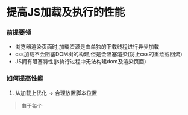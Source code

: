 # 提高JS加载及执行的性能

### 前提要领

+ 浏览器渲染页面时,加载资源是由单独的下载线程进行异步加载
+ css加载不会阻塞DOM树的构建,但是会阻塞渲染(防止css的重绘或回流)
+ JS拥有阻塞特性(js执行过程中无法构建dom及渲染页面)

### 如何提高性能

1.  从加载上优化 -> 合理放置脚本位置

>由于每个<script>的出现都会让页面等待脚本的加载解析或执行,因此我们应该尽量的让内容和样式先暂时出来,将js文件放在body的最后,以此来优化用户体验感.

```
<body>
...
<script type="text/javascript" src="index.js"></script>
</body>
```

2.  从请求次数上优化  -> 减少请求次数

>由于每个<script>的出现都会阻塞页面渲染.因此要减少页面的<sscript>标签

+ 特别注意: 把内嵌脚本放在<link>后面,页面会阻塞去等待样式表的下载,之后再去执行脚本

>最耗费时间的还有每一次去后端获取资源(http三次握手),所以减少HTTP请求,也是其中一项.

+ 文件的精简与压缩(css精灵及js)
+ 解析型的js压缩o工具: YUI Compresspr 、 CLosure Complier 、 UglifyJs

3. 从加载方式上优化 -> 无阻塞脚本加载

>在页面加载完后才加载js代码

+ 延迟脚本加载(defer)
>可放在文档任何位置,可以与其他资源文件一起下载,在页面加载完成后才会执行
```
<script type="text/javascript" src="index.js" defer></script>
```
+ 延迟脚本加载(async)
>属于异步加载脚本,也可以与其他资源文件一起下载,在加载完成后自动执行执行

4. 从加载方式上优化 -> 动态添加脚本元素

>在页面加载完后才加载js代码

```
var script = document.creatElement("script");
script.type = "text/javascript";
script.src = "index.js";
document.getElementsByTagName("head")[0].appendChild(script);
```
4. 从加载方式上优化 -> XMLHttpRequest

>与动态添加脚本元素思想一致

```
vvar xhr = new XMLHttpRequest();
xhr.open('get','index.js',true);
xhr.onreadystatechange = function(){
    if(xhr.readyState == 4){
        if(xhr.status >= 200 && xhr.status < 300 || xhr.status == 304){
            var script = document.creatElement("script");
            script.type = "text/javascript";
            script.text = xhr.responseText;
            document.body.appendChild(script);
        }
    }
}
```
>优点
+ 控制脚本s何时执行
+ 兼容性好
>缺点
+ 资源需要在同个域下,不可以跨域执行


### 浏览器渲染
浏览器内核分为：
渲染引擎
JS引擎
浏览器线程：
GUI渲染线程
JS引擎线程
两者互斥，因此尽量把script放在底部或者给script标签加上defer或者async属性

###defer与async
+ 没有async和defer
遇到script 会直接进行加载并且执行
+ 有defer
script会异步加载（与html解析同时进行）最后等到全部结束之后再执行defer-script。继而再触发DOMContentLoaded事件
+ 有async
与defer的区别是async-script加载完之后就会执行，此时html解析会停止，待执行完之后再继续。并且一定再load触发之前执行，但有可能在DOMContentLoad之前或之后触发

如果先引入了JS CSSOM也会受到阻塞，因为js想改CSSOM，就要等CSSOM加载完再加载JS，最后再加载DOM
一开始CSSOM和DOM的构建互不影响

####重绘 回流（重排）

+ 重绘 不改变其几何属性：颜色，背景色
+ 回流（重排） 修改其几何尺寸：修改元素的宽或高

###如何减少回流和重绘
1. 使用transform替代top
2. 使用visibility替代display：none
3. 不要把节点属性放在循坏里面 such as:offsetTop
4. 不要使用table布局

___

##浏览器存储

###cookie
> cookie本职不是用来存储数据而是用来维持状态，因为HTTP协议是无状态的，起自身不对请求和响应之间的通信状态进行保存。
可以理解cookie是浏览器上的小小文件夹，它依附再http请求上 在服务器和浏览器之间飞来飞去

####cookie是服务端生成，客户端进行维护和存储

典型应用场景：
+ 记住密码，下次自动登陆
+ 购物车
+ 记录用户浏览数据，进行商品推荐（广告）

cookie生成方式：
+ 浏览器第一次请求，服务器响应头中——http response header set-cookie（默认情况下domain设置为cookie页面的主机名，我们也可以手动设置domain的值）
+ js中通过document.cookie读写cookie（doomain标识指定了哪些域名可以接受cookie，假如没有设置domian，就自动绑定到执行语句的当前域）

####cookie的缺陷
+ cookie不够大 4kb左右
+ 过多的cookie会带来巨大的性能消耗
cookie紧跟着域名，同一个域名下的请求都会携带cookie，假如请求一张图片就带着cookie而且cookie内容又不需要，这样就劳民伤财了
+ HTTP请求下存在安全性问题

####cookie与安全
| 属性 | 作用 |
| ------------- |:-------------:|
| value | 对值进行加密 |
| http-only | 不能通过JS访问Cookie，减少XSS攻击 |
| secure | 只能在https协议中的请求中携带 |
| same-site | 规定浏览器不能再跨域中携带cookie，减少csrf攻击 |

### web Storage
>由html5新增 分为sessionStorage 和 localStorage

###LocalStorage

+ 存储的数据长期存在
+ 大小为5M左右
+ 仅在客户款使用，不和服务端进行通信
> 因此LocalStorage可以作为浏览器本地缓存方案，用来提升网页首屏渲染数据

######存入/读取数据
```
if（window.localStorage){
    localStorage.setItem('name','world')
}
var name = loacalStorage.getItem('name')
```
#####使用场景
>利用其持久的特点，用来存储一些稳定的资源，例如Base64格式图片字符串

###sessionStorage
+ 即使是相同域名下的两个页面，只要他们不在同一个浏览器窗口打开，那么他们的sessionStorage不可以进行共享
+ localStorage在所有同源的窗口中都是共享的，cookie也是。
>同于保存浏览器的一次会话数据，会话结束（浏览器关闭），数据清空。

+ 会话级别的浏览器存储
+ 大小为5M左右
+ 仅在客户款使用，不和服务端进行通信
> sessionStorage可以有效对表单信息进行维护，比如刷新时，表单信息不丢失；用来存储生命周期和它同步的会话级别信息，例如微博

###IndexedDB
>IndexedDB是一种低级API，用于客户端存储大量结构化数据，是一个运行在浏览器上的非关系型数据库

+ 依旧是键值对的形式存在，但是任何数据类型都可存
+ 其为异步，用户依然可以进行其他操作，localStorage 是同步操作
+ 同源限制，每个数据库都有对应的域名，不能跨域访问其他域
+ 一般不少于250m，甚至没有上线
+ 支持事物，在一系列操作中，只要有一步失败，整个事务就会失败，返回最初的状态

#####常见操作

+ 建立发开IndexedDB
`window.indexedDB.opnen("testDB")`

___

###浏览器缓存机制
#####缓存位置
+ Service Work
+ Memory Cache
+ Disk Cache
+ Push Cache

1. Service Worker
>它是运行在浏览器背后的独立线程，使用Service Worker的话，传输协议必须为HTTPS。因为Service Worker中涉及请求拦截，所以必须使用HTTPS协议来保障安全。

实现缓存分为三个步骤：
+ 注册Service Worker 
+ 监听 install 事件，实现缓存文件
+ 下次用户访问的时候可以通过拦截请求的方式查询是否存在缓存

——特点Service Worker 的缓存与浏览器其他内建缓存机制不同，它可以让我们自由控制缓存那些文件，如何匹配缓存，如何读取缓存，并且缓存是持续性的

2. Memory Cache
> 内存中的缓存，主要是包含当前页面中已经抓取的资源，但其持续性很短。会随着进程的释放而释放。
+ 即使内存缓存搞笑，但是其内存容量比硬盘小得多
+ 内存缓存中有一块缓存资源是由preloader指令下载来的。因为其可以一边解析js/css文件，一边网络请求下一个资源

3. Disk Cache
> 硬盘中的缓存，是浏览器缓存中，覆盖面最大。他会根据HTTP Header来判断资源的需求

4. Push Cache
> 推送缓存，只有在上面三种缓存都没有命中时，才会被使用。并且其只在session中存在。缓存时间短暂，一旦结束会话就被释放。

#####缓存策略
> 一般通过HTTP Header设置
+ 强缓存
+ 协商缓存

####强缓存
> 不会向服务器发送请求，直接从缓存中读取资源。并不关心服务器文件是否已经更新，可以通过设置两种HTTP Header实现： Expires 和Cache_Control

1. Expires 
缓存过期时间，用来指定资源到期的时间，是服务端的具体时间点。Expires = max-age + 请求时间
它是HTTP/1的产物受限于本地时间，如果修改了本地时间，可能会造成缓存失败。

2. Cache—Control
它是一个规则，主要用于控制网页缓存，可以在请求头或响应头中设置：

| 指令 | 作用 |
| ------------- |:-------------:|
| public | 表示相应可以被客户端和代理服务器缓存 |
| private | 标识响应只可以被客户端缓存 |
| max-age = 30 | 缓存30秒过期，需要重新请求 |
| s-maxage = 30 | 覆盖上一个，作用一样，只在代理服务器中生效 |
| no-store | 不缓存任何响应 |
| no -cache | 资源被缓存，但是立即失效，在浏览器使用前，先确认一下数据是否还跟服务器保持一致|
| max-stale = 30 | 30s内即使缓存过期也使用该缓存 |
| min-fresh = 30 | 希望在30秒内获取最新响应 |

####协商缓存
> 协商缓存就是强制缓存失效后，浏览器携带缓存标识向服务器发起请求，由服务器根据缓存标识决定是否使用缓存的过程

1. Last-Modified
根据时间判断资源判断是否更新，缺陷按秒进行保持
2. Modified-Since
根据资源内容判断是否更新，性能会比1低一些，但是优先级高些

####缓存机制
—>判断是否缓存
—>是
—>判断是否过期
—>是
—>协商缓存，问服务器资源是否更新
—>是的话换回新的资源+200 否的话 返回304 继续使用缓存



########缓存过程分析
浏览器            浏览器缓存          服务器

—>第一次发起HTTP请求—
—没有该请求的结果及标识<—
————————————————————>发起http请求—
—请求的结果及请求标识<————————————————
->将该请求结果及标识存入浏览器缓存中


#####HTTP协议——超文本传输协议
> 基于TCP/IP协议通信来传输，不涉及数据包传输，主要规定客户端和服务器之间的通信格式

#########HTTP特点
1. 简单快速
2. 灵活，HTTP允许传输任意类型的数据对象
3. 无连接，每次连接，只处理一个请求
4. 无状态 每个请求都是独立的

#########HTTP报文
1.请求行 说明请求类型 要访问的资源 以及http版本
post /chapter17/user.html HTTP/1.1

2. 请求头由键值对组成，每行一对，关键词和值用英文冒号分隔

3. 最后一个请求头之后是一个空行，这个行非常重要，它表示请求头已经结束，接下来的是请求正文。

4. 请求体，可以承载多个请求参数的数据

GET/POST 区别
1. get再url传输中参数长度有要求，post没有
2. post需要包裹在request body中
3. url的请求参数被保存在浏览器中，而浏览器不会
4. get会被浏览器主动缓存

#####持续连接
> 每次的请求都会造成无谓的 TCP 连接建立和断开，增加通信量的 开销。

持久连接特点
为解决上述 TCP 连接的问题，HTTP/1.1 和一部分的 HTTP/1.0 想出了持久连接（HTTP Persistent Connections，也称为 HTTP keep-alive 或 HTTP connection reuse）的方法。
持久连接的特点是，只要任意一端没有明确提出断开连接，则保持TCP连接状态


#####什么是NTTPS
> HTTPS是在HTTP上建立SSL加密层，并对传输数据进行加密，是HTTP协议的安全版。

作用：
1. 对数据进行加密，并建立一个信息安全通道，来保证传输过程中的数据安全
2. 对网站服务器进行真实身份认证

#####http存在的问题
1. 通信使用明文（不加密），内容可能被窃听
2. 无法证明报文的完整性，所以可能被篡改



















---

####数据结构
研究数据的逻辑结构和物理结构的相互关系

#####数据类型：
> 整型、浮点型、字符型等
#####逻辑结构
+ 集合 结构中数据元素同属于一种类型
+ 线性结构 数据元素一对一
+ 树形结构 数据元素一对多
+ 网状结构或图状结构 数据元素之间存在多对多的关系
#####物理结构/存储结构
> 描述数据具体在内存中的存储，如顺序结构、链式结构、索引结构和哈希结构

###数据结构
1. 数组 | 
数组是可以在内存中连续存储多个元素的结构，数组中的元素通过数组下标进行访问
--> 使用场景： 频繁查询，对存储空间要求不大，很少增加和删除的情况
######数组特点：
+ 查询方便 时间复杂度O(1) 内存中占用了连续空间
+ 进行添加删除是 时间复杂度变成O(n)
+ 数组从栈中分配空间，链表从堆中




2. 栈 | 
栈是一种特殊的线性表，仅能在线性表的一端操作，栈顶允许操作。栈的特点是先进后出
3. 队列 | 
队列也是一种线性表，可以在一段添加元素，另一端取出元素，也就是先进先出
such as: 进 A <-- B <-- C 出 A <-- B <-- C
--> 使用场景: 因为队列先进先出的特点，在多线程阻塞队列管理中非常适用。
4. 链表 | 
链表是物理存储单元上非连续的、非顺序的存储结构，数据元素的逻辑顺序是通过链表的指针地址实现，每个元素包含两个结点，
一个是存储元素的数据域 (内存空间)，另一个是指向下一个结点地址的指针域。根据指针的指向，链表能形成不同的结构，
例如单链表，双向链表，循环链表等。 
--> 使用场景: 因为链表占用空间大，查找元素需要遍历链表链，非常耗时，所用适用一些数据量较少的场景。
######链表特点：
+ 定位元素 时间复杂度O(n)
+ 进行添加删除是 时间复杂度变成O(1)，不必挪动元素
+ 链表中在内存中不是连续存储
+ 不支持随机，地址不持续






5. 树 | 
树是一种树形结构，它是由n(n>=1)个有限节点组成一个具有层次关系的集合，它有以下特点：
+ 每个节点多令或多个子节点
+ 没有父节点的节点称为根节点
+ 每个分根节点只有一个父节点

——二叉树
> 二叉树是一种特殊的树：
+ 每个结点最多只有两颗字树，结点的度最大为2
+ 左子树和右字数是由顺序，次序不能颠倒
+ 即使某结点只有一个子树，也要区分左右子树

使用场景： 二叉树既有链表的好处，又有数组的好处，是两者的优化方案，在处理大批量的动态数据非常有用。扩展：平衡二叉树、红黑树、B+树、字典树等
+ 二叉查找树（二叉搜索树）如果左边不为空，则左边的所有结点均小于它的根结点，如果有边不为空则右边的所有结点都大于它的根结点
+ 平衡二叉树（AVL树） 左右两边的树高度差不能大于1
+ 红黑树 非常复杂，它不同于普通二叉查找树是自底向上
6. 散列表/哈希表 
> 根据关键码和值直接进行访问的数据结构，通过key和value来映射到集合中的一个位置

哈希表就是key通过一个固定的算法即哈希函数转换成一个整型数字，然后将该数字对数组长度进行取余，把取余结果当作数组的下标，将value存储在已该数字为下标的数组空间里。
这种存储空间可以从分利用数组查找优势来查找元素。

7. 堆
> 是一种比较特殊的数据结构，可以被看做一棵树的数组对象
+ 堆中某个节点的值总是不大于或不小于其父节点的值
+ 堆总是一颗完整的完全二叉树
将根节点最大的堆叫做最大堆或大根堆，根节点最小的堆叫做最小堆或小根堆。
堆的定义如下：n个元素的序列{k1,k2,ki,…,kn}当且仅当满足下关系时，称之为堆。 
(ki <= k2i,ki <= k2i+1)或者(ki >= k2i,ki >= k2i+1), (i = 1,2,3,4…n/2)，满足前者的表达式的成为小顶堆，满足后者表达式的为大顶堆，这两者的结构图可以用完全二叉树排列出来

___

###排序算法
1. 冒泡排序
> 每次在查找范围内通过相邻元素两两比较交换，将这个范围内最大的一个元素通过多次交换直到将元素移到该范围的最后一个位置。 即每次循环后将第n大的数放在第n个位置。 所以内层循环是从 0 到 n - i, 因为内层循环每次只需要找 第(n - i)大的数， 内层循环每次从右边减少一个。
```
for(var i = 0; i < arr.length - 1; i++){
    for(var j = 0, stop = arr.length -1 -i; j < stop ; j++){
        var v = 0
        if(arr[j] > arr[j+1]){
        v = arr[j]
        arr[j] = arr[j+1]
        arr[j+1] = v
        }
   }
}
```
2. 选择排序
> 思想
  每次把最小的一个元素选择出来，放到对应的位置。 例： 第1轮从第0个元素开始遍历，一直遍历到数组结尾，找出最小的元素的索引值，然后与第0个位置上的元素交换。 第2轮从第1个元素开始遍历，一直遍历到数组结尾，找出最小的元素的索引值，然后与第1个位置上的元素交换。 ... 第n轮从第n-1个元素开始遍历，一直遍历到数组结尾，找出最小的元素的索引值，然后与第n-1个位置上的元素交换。
```
 var min
        for(var i = 0; i < arr.length; i++){
           min = i
            for(var j = i+1; j < arr.length ; j++){
                if(arr[j] < arr[min]){
                    min = j
                }
            }
            if(i !== min){
                var a = arr[min]
                arr[min] = arr[i]
                arr[i] = a
            }
        }
```
3. 插入排序
> 思想
第 0 个元素不遍历； 第 1 个元素与它前面的第 0 个元素比较，如果它比前面元素大，那么交换这两个元素； 第 2 个元素与它前面的第 1 个元素比较，如果它比前面元素大，那么交换这两个元素，再接着与第 0 个元素进行比较 ... 第 n 个元素依次与他前面的元素进行比较，直到它前面的元素比他小就 break;
```
   var value;
        for (var i = 0; i < arr.length ;i++){
            value = arr[i]
            for( var j = i-1;j >-1 && arr[j] > value;j--){
                arr[j+1] = arr[j]
            }
            arr[j+1] = value
        }
        console.log(arr)
```

4.合并排序
> 思想
先将数不断的二分，一个长度为 N 的数组在 log N 次二分后每一个部分就只剩下一个元素了，然后逐层向上归并。向上归并时，每次将挨着的两个部分合为一个部分，合的过程是将两个有序数组合并
```
function result(arr) {
        if(arr.length < 2){
            return arr
        }
        var illen = Math.floor(arr.length/2)
        var left = arr.splice(0,illen)
        var right = arr
        // console.log(left,right)
        var params = merge(result(left),result(right))
        params.unshift(0,arr.length)
        arr.splice.apply(arr,params)//将原来的arr数组替换成排序后的数组
        return arr
    }
    function merge(left,right){
        var result= []
        var ir = 0;
        var il = 0
        while(ir < right.length && il < left.length){
            if(left[il] < right[ir]){
                result.push(left[il++])
            }else{
                result.push(right[ir++])
            }
        }
        return result.concat(left.splice(il)).concat(right.splice(ir))
    }
```
5.快速排序
>思想
在数据集之中，选择一个元素作为”基准”（pivot）,所有小于”基准”的元素，都移到”基准”的左边；所有大于”基准”的元素，都移到”基准”的右边,对”基准”左边和右边的两个子集，不断重复第一步和第二步，直到所有子集只剩下一个元素为止。
```
 function result(arr) {
        if(arr.length <= 1){
            return arr
        }
        var index = Math.floor(arr.length/2)
        var pivot = arr.splice(index,1)[0]
        var left = []
        var right = []
        for(var i = 0; i< arr.length; i++){
            if(arr[i] <pivot){
                left.push(arr[i])
            }else{
                right.push(arr[i])
            }
        }
        return result(left).concat([pivot],result(right))
    }
```

6.希尔排序
> 思想
希尔排序也成为“缩小增量排序”，其基本原理是，现将待排序的数组元素分成多个子序列，使得每个子序列的元素个数相对较少，然后对各个子序列分别进行直接插入排序，待整个待排序列“基本有序”后，最后在对所有元素进行一次直接插入排序。因此，我们要采用跳跃分割的策略：将相距某个“增量”的记录组成一个子序列，这样才能保证在子序列内分别进行直接插入排序后得到的结果是基本有序而不是局部有序。希尔排序是对直接插入排序算法的优化和升级
```
unction result(arr) {
        var len = arr.length,
            temp,
            gap = 1;
        while(gap < len/3 ){
            gap  =  gap*3+1
        }
        for(gap;gap>0;gap = Math.floor(gap/3)){
            for(var k = gap;k<arr.length;k++){
                temp = arr[k];
                for(var j = k-gap;j >= 0&&arr[j]>temp;j-=gap){
                    arr[j+gap] = arr[j]
                }
                arr[j+gap] = temp
            }
        }
        return arr
```
### 计算机网络概述

OSI 
> 开放系统互练基本参考模型

网络协议三要素：
语法、语义、同步

####分层次的体系结构 （下层向上层提供服务）

| OSI体系结构 | TCP/IP 体系结构 | 五层协议结构 | 协议族 |
| ------------- |:-------------:|:-------------:|:-------------:|
| 应用层 | 应用层 （各种协议 telnet ftp smtp）| 应用层 | HTTP，FTP，TFTP，DNS，Telnet，SMTP |
| 表示层 |  | | 没有协议 |
| 会话层 | | | 没有协议 |
| 运输层 | 运输层TCP/UDP | 运输层 | TCP，UDP |
| 网络层 | 网络层IP | 网络层 | IP，ICMP，RIP，IGMP |
| 数据链路层 | 网络接口层| 数据链路层 | SLIP，CSLIP，PPP，ARP，RARP |
| 物理层 |  | 物理层 |

1. 应用层 —— 为特定应用程序提供数据传输服务，例如 HTTP、DNS 等。数据单位为报文
DNS域名解析协议：DNS服务作用：负责解析域名，将域名解析为IP地址；
FTP文件传输协议
远程终端协议TELNET
支持电子邮件的SMTP协议
万维网应用的HTTP协议

2. 运输层——负责向两台主机中进程之间的通信提供通用的数据传输服务，应用进程利用该服务传送应用层报文。
• 传输控制协议TCP (Transmission Control Protocol)——提供面向连接的、可靠的数据传输服务，其数据传输的单位是报文段(segment)。 
• 用户数据报协议UDP (User Datagram Protocol)—–提供无连接的、尽最大努力(best-effort)的数据传输服务（不保证数据传输的可靠性），其数据传输的单位是用户数据报。

3.网络层——负责为分组交换网上的不同主机提供通信服务。在发送数据时，网络层把运输层产生的报文段或用户数据报封装成分组或包进行传送。在 TCP/IP体系中，由于网络层使IP协议，所以分组也叫做IP数据报 
网际协议IP
+ 地址解析协议APR 根据已知道的IP地址解析出该主机的硬件地址
+ 网际报文管理协议ICMP
+ 网际组织管理协议IGMP

4.数据链路层 —— 将网络层交下来的IP数据组装成帧
5.物理层 —— 考虑的是比特流的传输问题，屏蔽传输媒体的差异性

### web页面请求过程

1. 向 DNS 服务器发送 DNS 查询报文来解析域名。
2. 开始进行 HTTP 会话，需要先建立 TCP 连接。
3. 在运输层的传输过程中，HTTP 报文被封装进 TCP 中。HTTP 请求报文使用端口号 80，因为服务器监听的是 80 端口。连接建立之后，服务器会随机分配一个端口号给特定的客户端，之后的 TCP 传输都是用这个分配的端口号。
4. 在网络层的传输过程中，TCP 报文段会被封装进 IP 分组中，IP 分组经过路由选择，最后到达目的地。
5. 在链路层，IP 分组会被封装进 MAC 帧中，IP 地址解析成 MAC 地址需要使用 ARP。
6. 客户端发送 HTTP 请求报文，请求获取页面。
7. 服务器发送 HTTP 相应报文，客户端从而获取该页面。
8. 浏览器得到页面内容之后，解析并渲染，向用户展示页面。




#前端模块化
###前端模块化进程
 -> 用全局函数，将不同功能声明为不同的全局函数
 -> 用命名空间，通过封装对象防止变量名污染
 -> 用闭包

 
 ###模块化规范
 1. command.js
 主要用于服务器，用的是同步加载模块，其机制是，输入是输出的拷贝，一旦输出，内部的变化不能影响输出
 ```
 module.export
 require
 ```
 2. AMD
AMD规范则是非同步加载模块，允许指定回调函数，可以用与浏览器
 ```
 defined
 require
 ```
3. CMD
专门用于浏览器，异步加载模块，，ES6 模块输出的是值的引用。
4. ES6
  ```
  export.deafult
  require
  ```
总结
+ CommonJS规范主要用于服务端编程，加载模块是同步的，这并不适合在浏览器环境，因为同步意味着阻塞加载，浏览器资源是异步加载的，因此有了AMD CMD解决方案。
+ AMD规范在浏览器环境中异步加载模块，而且可以并行加载多个模块。不过，AMD规范开发成本高，代码的阅读和书写比较困难，模块定义方式的语义不顺畅。
+ CMD规范与AMD规范很相似，都用于浏览器编程，依赖就近，延迟执行，可以很容易在Node.js中运行。不过，依赖SPM 打包，模块的加载逻辑偏重
+ ES6 在语言标准的层面上，实现了模块功能，而且实现得相当简单，完全可以取代 CommonJS 和 AMD 规范，成为浏览器和服务器通用的模块解决方案。

###同源策略
同源策略是一种约定，为了防止浏览器收到XSS等攻击，协议、域名、端口相同
受限制的有：
cookie,localstorage,indexDB
dom
ajax
不受限制：
img src>
link href>
script src>

####跨域
不同域互相访问资源，就算跨域
跨域是浏览器防止用户访问其他域的资源，引起请求发出去了，响应的时候，浏览器觉得不安全，拦截了响应

####跨域方案
1. jsonp
利用script标签没有跨域限制的漏洞，动态访问数据，但是一定要对方服务器允许
缺点是仅支持get方法具有局限性,不安全可能会遭受XSS攻击。

2. cors 100 1 
CORS 需要浏览器和后端同时支持

3. stMessage
postMessage是HTML5 XMLHttpRequest Level 2中的API，且是为数不多可以跨域操作的window属性之一，它可用于解决以下方面的问题：

页面和其打开的新窗口的数据传递
多窗口之间消息传递
页面与嵌套的iframe消息传递
上面三个场景的跨域数据传递
postMessage()方法允许来自不同源的脚本采用异步方式进行有限的通信，可以实现跨文本档、多窗口、跨域消息传递。

4. websocket
Websocket是HTML5的一个持久化的协议，它实现了浏览器与服务器的全双工通信，同时也是跨域的一种解决方案。
WebSocket和HTTP都是应用层协议，都基于 TCP 协议。但是 WebSocket 是一种双向通信协议，在建立连接之后，WebSocket 的 server 与 client 都能主动向对方发送或接收数据。同时，WebSocket 在建立连接时需要借助 HTTP 协议，连接建立好了之后 client 与 server 之间的双向通信就与 HTTP 无关了。

5. Node中间件代理(两次跨域)
实现原理：同源策略是浏览器需要遵循的标准，而如果是服务器向服务器请求就无需遵循同源策略。





#盲点汇总：
1. cpu 通过时间分片的形式给进程分配资源，其中一个资源满足需求之后就会将资源释放
2. CPU中的位指的是一个时钟周期可以处理的数据数量。8位为一个字节，32位就是一次可以处理4个字节，64位是一次可以处理8个字节
3. 32位CPU是指数据总线有32位，寄存器是暂存数据和中间结果的单元，因此寄存器的位数指的也是处理数据的长度肯定是和数据总线的根数相同，否则寄存器和CPU内其他单元之间将无法通信，交换数据。
因此32位CPU的32位是包含了寄存器是32位的意思，但其实定义是数据总线的宽度和根数。
4. List 是一个有序集合，可以存放重复的数据 (有序：存进是什么顺序，取出时还是什么顺序)
                (1).ArrayList 底层是数组适合查询，不适合增删元素。
                (2).LiskedList 底层是双向链表适合增删元素，不适合查询操作。
                (3).Vector 底层和ArrayList相同，但是Vector是线程安全的，效率较低很少使用
5. Set 是一个无序集合，不允许放重复的数据 (无序可重复，存进和取出的顺序不一样)
                (1).HashSet 底层是哈希表/散列表
                (2).TreeSet 继承sartedSet接口（无需不可重复，但存进去的元素可以按照元素的大小自动排序）
6. Map 是一个无序集合，以键值对的方式存放数据，键对象不允许重复，值对象可以重复。
                (1).HashMap实现不同步，线程不安全。  HashTable线程安全
                (2).HashMap中的key-value都是存储在Entry中的。
                (3).HashMap可以存null键和null值，不保证元素的顺序恒久不变，它的底层使用的是数组和链表，通过hashCode()方法和equals方法保证键的唯一性
7. http keep-alive 是为了保持 tpc socket 连接
8. ping是ICMP协议，并不是通常所说的tcp/udp端口；ICMP不像tcp/udp有端口，但它确实含有两个域：类型type和代码code，而这些与端口作用不同。
9. StringBuilder , StringBuffer ,String 都是 final 的
10. XSS跨站脚本攻击，主要是前端层面的，用户在输入层面插入攻击脚本，改变页面的显示。
    XSS是一种网站应用程序的安全漏洞攻击，是代码注入的一种，这类攻击通常包含HTML及用户端脚本语言。
    CSRF跨站请求伪造，以你的名义，发送恶意请求获取相关信息。
    CSRF是一种挟制用户在当前已登录的Web应用程序上执行非本意的操作的攻击方法。
11. 正在执行的进程由于其时间片用完被暂停执行，此时进程应从执行状态变为活动就绪状态
12. 死锁产生的必要条件：
    互斥，不可剥夺；循环等待，请求和保持

#知识点汇总：
### 写 React / Vue 项目时为什么要在列表组件中写 key，其作用是什么？
1. 更准确
  因为带key就不是就地复用了，在sameNode函数 a.key === b.key对比中可以避免就地复用的情况。所以会更加准确。
  
2. 更快
  利用key的唯一性生成map对象来获取对应节点，比遍历方式更快。


###  什么是防抖和节流？有什么区别？如何实现
> 防抖
动作绑定事件，动作发生一段时间之后，触发事件，假如在这段时间内又发生动作，则重新计时
```
function debounce(fn) {
      let timeout = null; // 创建一个标记用来存放定时器的返回值
      return function () {
        clearTimeout(timeout); // 每当用户输入的时候把前一个 setTimeout clear 掉
        timeout = setTimeout(() => { // 然后又创建一个新的 setTimeout, 这样就能保证输入字符后的 interval 间隔内如果还有字符输入的话，就不会执行 fn 函数
          fn.apply(this, arguments);
        }, 500);
      };
    }
    function sayHi() {
      console.log('防抖成功');
    }

    var inp = document.getElementById('inp');
    inp.addEventListener('input', debounce(sayHi)); // 防抖
```
> 节流
动作绑定事件，动作发生一段时间之后，触发事件，假如在这段时间内又发生动作，则无视该动作，直至事件执行完再重新触发
```
function throttle(fn) {
      let canRun = true; // 通过闭包保存一个标记
      return function () {
        if (!canRun) return; // 在函数开头判断标记是否为true，不为true则return
        canRun = false; // 立即设置为false
        setTimeout(() => { // 将外部传入的函数的执行放在setTimeout中
          fn.apply(this, arguments);
          // 最后在setTimeout执行完毕后再把标记设置为true(关键)表示可以执行下一次循环了。当定时器没有执行的时候标记永远是false，在开头被return掉
          canRun = true;
        }, 500);
      };
    }
    function sayHi(e) {
      console.log(e.target.innerWidth, e.target.innerHeight);
    }
    window.addEventListener('resize', throttle(sayHi));
```



























